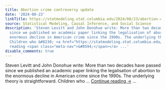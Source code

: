 ```yaml
---
title: Abortion crime controversy update
date: '2024-08-23'
linkTitle: https://statmodeling.stat.columbia.edu/2024/08/23/abortion-crime-controversy-update/
source: Statistical Modeling, Causal Inference, and Social Science
description: 'Steven Levitt and John Donohue write: More than two decades have passed
  since we published an academic paper linking the legalisation of abortion to the
  enormous decline in American crime since the 1990s. The underlying theory is straightforward.
  Children who &#8230; <a href="https://statmodeling.stat.columbia.edu/2024/08/23/abortion-crime-controversy-update/">Continue
  reading <span class="meta-nav">&#8594;</span></a> ...'
disable_comments: true
---
```

Steven Levitt and John Donohue write: More than two decades have passed since we published an academic paper linking the legalisation of abortion to the enormous decline in American crime since the 1990s. The underlying theory is straightforward. Children who &#8230; <a href="https://statmodeling.stat.columbia.edu/2024/08/23/abortion-crime-controversy-update/">Continue reading <span class="meta-nav">&#8594;</span></a> ...